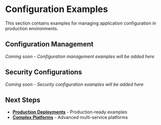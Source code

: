 # Configuration Examples

This section contains examples for managing application configuration in production environments.

## Configuration Management

*Coming soon - Configuration management examples will be added here*

## Security Configurations

*Coming soon - Security configuration examples will be added here*

## Next Steps

- **[Production Deployments](../production/index.md)** - Production-ready examples
- **[Complex Platforms](../complex/index.md)** - Advanced multi-service platforms 